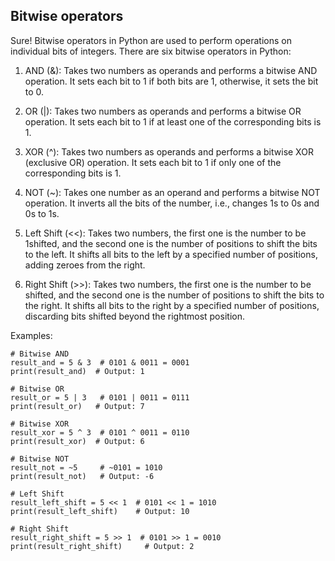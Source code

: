 ## Bitwise operators
Sure! Bitwise operators in Python are used to perform operations on individual 
bits of integers. There are six bitwise operators in Python:  

1. AND (&): Takes two numbers as operands and performs a bitwise AND operation. 
It sets each bit to 1 if both bits are 1, otherwise, it sets the bit to 0.  

3. OR (|): Takes two numbers as operands and performs a bitwise OR operation. It 
sets each bit to 1 if at least one of the corresponding bits is 1.  

5. XOR (^): Takes two numbers as operands and performs a bitwise XOR (exclusive 
OR) operation. It sets each bit to 1 if only one of the corresponding bits is 1.  

7. NOT (~): Takes one number as an operand and performs a bitwise NOT operation. 
It inverts all the bits of the number, i.e., changes 1s to 0s and 0s to 1s.  

9. Left Shift (<<): Takes two numbers, the first one is the number to be 
1shifted, and the second one is the number of positions to shift the bits to the
left. It shifts all bits to the left by a specified number of positions, adding 
zeroes from the right.  

11. Right Shift (>>): Takes two numbers, the first one is the number to be
shifted, and the second one is the number of positions to shift the bits to the 
right. It shifts all bits to the right by a specified number of positions, 
discarding bits shifted beyond the rightmost position.

Examples:
```
# Bitwise AND
result_and = 5 & 3  # 0101 & 0011 = 0001
print(result_and)  # Output: 1

# Bitwise OR
result_or = 5 | 3   # 0101 | 0011 = 0111
print(result_or)   # Output: 7

# Bitwise XOR
result_xor = 5 ^ 3  # 0101 ^ 0011 = 0110
print(result_xor)  # Output: 6

# Bitwise NOT
result_not = ~5     # ~0101 = 1010
print(result_not)   # Output: -6

# Left Shift
result_left_shift = 5 << 1  # 0101 << 1 = 1010
print(result_left_shift)    # Output: 10

# Right Shift
result_right_shift = 5 >> 1  # 0101 >> 1 = 0010
print(result_right_shift)     # Output: 2
```

